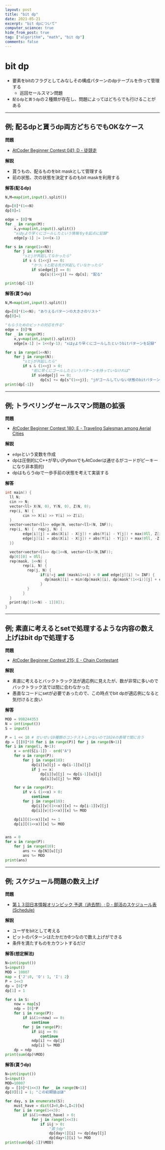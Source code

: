 ```yaml
---
layout: post
title: "bit dp"
date: 2021-05-21
excerpt: "bit dpについて"
computer_science: true
hide_from_post: true
tag: ["algorithm", "math", "bit dp"]
comments: false
---
```


# bit dp
 - 要素をbitのフラグとしてみなしその構成パターンのdpテーブルを作って管理する
   - 巡回セールスマン問題
 - `配るdp`と`貰うdp`の２種類が存在し、問題によってはどちらでも行けることがある

---
 
## 例; 配るdpと貰うdp両方どちらでもOKなケース
**問題**  
 - [AtCoder Beginner Contest 041; D - 徒競走](https://atcoder.jp/contests/abc041/tasks/abc041_d)

**解説**  
 - 貰うもの、配るものをbit maskとして管理する
 - 前の状態、次の状態を決定するのもbit maskを利用する

**解答(配るdp)**  

```python
N,M=map(int,input().split())

dp=[0]*(1<<N)
dp[0]=1

edge = [0]*N
for _ in range(M):
    x,y=map(int,input().split())
    "xはyより早くにゴールしたという情報をyを起点に記録"
    edge[y-1] |= 1<<(x-1)

for s in range(1<<N):
    for j in range(N):
        "sとjが共起してなかったら"
        if s & (1<<j) == 0:
            "かつ、sと配る先が共起していなかったら"
            if s&edge[j] == 0:
                dp[s|(1<<j)] += dp[s]; "配る"

print(dp[-1])
```

**解答(貰うdp)**  

```python
N,M=map(int,input().split())

dp=[0]*(1<<N); "ありえるパターンの大きさのリスト"
dp[0]=1

"もらうためのビットの対応を作る"
edge = [0]*N
for _ in range(M):
    x,y=map(int,input().split())
    edge[x-1] |= 1<<(y-1); "xはyより早くにゴールしたというbitパターンを記録"

for s in range(1<<N):
    for j in range(N):
        "sとjが共起したら"
        if s & (1<<j) > 0:
            "前に早くにゴールしたというパターンを持っていなければ"
            if s&edge[j] == 0:
                dp[s] += dp[s^(1<<j)]; "jがゴールしていない状態のbitパターンを貰う"
print(dp[-1])
```

---

## 例; トラベリングセールスマン問題の拡張

**問題**  
 - [AtCoder Beginner Contest 180; E - Traveling Salesman among Aerial Cities](https://atcoder.jp/contests/abc180/tasks/abc180_e)

**解説**  
 - `edge`という変数を作成
 - dpは圧倒的にC++が早い(PythonでもAtCoderは通せるがコードがピーキーになり非本質的)
 - dpはもらうdpで一歩手前の状態を考えて実装する

**解答**  

```cpp
int main() {
  ll N;
  cin >> N;
  vector<ll> X(N, 0), Y(N, 0), Z(N, 0);
  rep(i, N) {
        cin >> X[i] >> Y[i] >> Z[i];
  }
  vector<vector<ll>> edge(N, vector<ll>(N, INF));
  rep(i, N) {  rep(j, N) {
        edge[i][j] = abs(X[i] - X[j]) + abs(Y[i] - Y[j]) + max(0ll, Z[i] - Z[j]);
        edge[j][i] = abs(X[i] - X[j]) + abs(Y[i] - Y[j]) + max(0ll, -Z[i] + Z[j]);
  }}

  vector<vector<ll>> dp(1<<N, vector<ll>(N,INF));
  dp[0][0] = 0ll;
  rep(mask, 1<<N) {
        rep(i, N) {
          rep(j, N) {
                if(i!=j and (mask&1<<i) > 0 and edge[j][i] != INF) {
                  dp[mask][i] = min(dp[mask][i], dp[mask^(1<<i)][j] + edge[j][i]);
                }
          }
        }
  }
  print(dp[(1<<N) - 1][0]);
}
```

---

## 例; 素直に考えるとsetで処理するような内容の数え上げはbit dpで処理する

**問題**  
 - [AtCoder Beginner Contest 215; E - Chain Contestant](https://atcoder.jp/contests/abc215/tasks/abc215_e)

**解説**  
 - 素直に考えるとバックトラック法が適応例に見えたが、数が非常に多いのでバックトラック法では間に合わなかった
 - 愚直なコードにsetが必要であったので、この時点でbit dpが適応例になると気付けると良い

**解答**  

```python
MOD = 998244353
N = int(input())
S = input()

P = 1 << 10 # せいぜい10種類のコンテストしかないので1024の表現で間に合う
dp = [[[0]*10 for i in range(P)] for j in range(N+1)]
for i in range(1, N+1):
    x = ord(S[i-1]) - ord("A")
    for u in range(P):
        for j in range(10):
            dp[i][u][j] = dp[i-1][u][j]
            if j == x:
                dp[i][u][j] += dp[i-1][u][j]
                dp[i][u][j] %= MOD

    for v in range(P):
        if v & (1<<x) > 0:
            continue
        for j in range(10):
            dp[i][v|(1<<x)][x] += dp[i-1][v][j]
            dp[i][v|(1<<x)][x] %= MOD

    dp[i][(1<<x)][x] += 1
    dp[i][(1<<x)][x] %= MOD


ans = 0
for u in range(P):
    for j in range(10):
        ans += dp[N][u][j]
        ans %= MOD
print(ans)
```

---

## 例; スケジュール問題の数え上げ
**問題**  
 - [第１３回日本情報オリンピック 予選（過去問）; D - 部活のスケジュール表 (Schedule)](https://atcoder.jp/contests/joi2014yo/tasks/joi2014yo_d)   

**解説**  
 - ユーザをbitとして考える
 - ビットのパターンはたかだか8つなので数え上げができる
 - 条件を満たすものをカウントするだけ

**解答(想定解法)**  
```python
N=int(input())
S=input()
MOD = 10007
map = {'J':0, 'O': 1, 'I': 2}
P = 1<<3
dp = [0]*P
dp[1] = 1

for s in S:
    now = map[s]
    ndp = [0]*P
    for i in range(P):
        if i&(1<<now) == 0:
            continue
        for j in range(P):
            if i&j == 0:
                continue
            ndp[i] += dp[j]
            ndp[i] %= MOD
    dp = ndp
print(sum(dp)%MOD)
```

**解答(貰うdp)**  
```python
N=int(input())
S=input()
MOD=10007
dp = [[0]*(1<<3) for _ in range(N+1)]
dp[0][1] = 1; "この初期値は謎"

for day, s in enumerate(S):
    must_have = dict(J=0,O=1,I=2)[s]
    for i in range(1<<3):
        if i&(1<<must_have) > 0:
            for j in range(1<<3):
                if i&j > 0:
                    "貰うdp"
                    dp[day+1][i] += dp[day][j]
                    dp[day+1][i] %= MOD
print(sum(dp[-1])%MOD)
```
